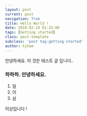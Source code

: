 ```yaml
---
layout: post
current: post
navigation: True
title: Hello World !
date: 2018-02-18 01:32:00
tags: [Getting started]
class: post-template
subclass: 'post tag-getting-started'
author: kjham
---
```


안녕하세요.
이 것은 테스트 글 입니다..

### 하하하. 안녕하세요.

1. 일
2. 이
3. 삼

이상입니다 !
